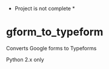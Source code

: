 * Project is not complete *

# gform_to_typeform
Converts Google forms to Typeforms

Python 2.x only
